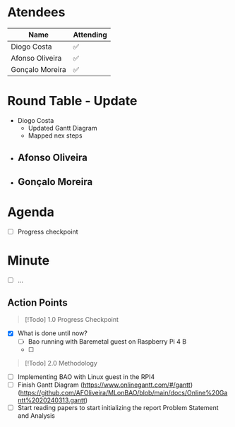 
# Atendees

| Name            | Attending |
| --------------- | --------- |
| Diogo Costa     | ✅         |
| Afonso Oliveira | ✅         |
| Gonçalo Moreira | ✅         |

# Round Table - Update

 - Diogo Costa
	 - Updated Gantt Diagram
	 - Mapped nex steps
 - Afonso Oliveira
	 - 
 - Gonçalo Moreira
	 - 

# Agenda
- [ ] Progress checkpoint


# Minute
- [ ] ...

## Action Points

>[!Todo] 1.0  Progress Checkpoint
- [x] What is done until now?
	- [ ] Bao running with Baremetal guest on Raspberry Pi 4 B
	- [ ] 
>[!Todo] 2.0 Methodology
- [ ] Implementing BAO with Linux guest in the RPI4
- [ ] Finish Gantt Diagram (https://www.onlinegantt.com/#/gantt)	(https://github.com/AFOliveira/MLonBAO/blob/main/docs/Online%20Gantt%2020240313.gantt)
- [ ] Start reading papers to start initializing the report Problem Statement and Analysis 
